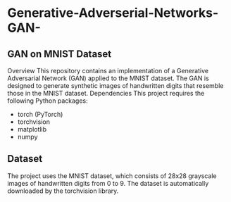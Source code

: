 # Generative-Adverserial-Networks-GAN-
## GAN on MNIST Dataset
Overview
This repository contains an implementation of a Generative Adversarial Network (GAN) applied to the MNIST dataset. The GAN is designed to generate synthetic images of handwritten digits that resemble those in the MNIST dataset.
Dependencies
This project requires the following Python packages:

- torch (PyTorch)    
- torchvision   
- matplotlib    
- numpy   
## Dataset
The project uses the MNIST dataset, which consists of 28x28 grayscale images of handwritten digits from 0 to 9. The dataset is automatically downloaded by the torchvision library.
